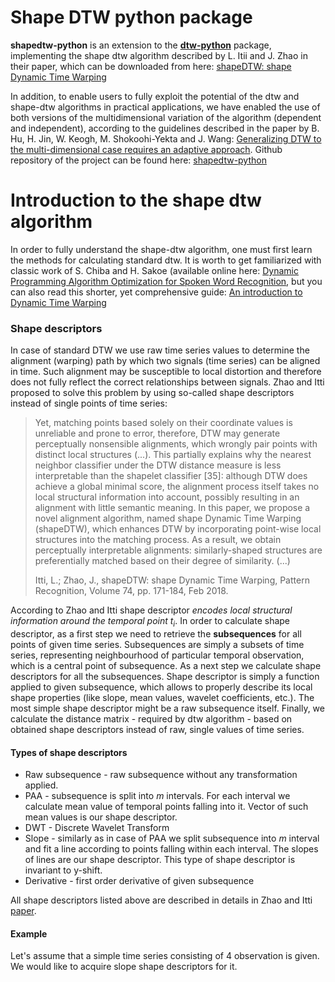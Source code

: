 # Shape DTW python package
**shapedtw-python** is an extension to the **[dtw-python](https://github.com/DynamicTimeWarping/dtw-python)** package, implementing
the shape dtw algorithm described by L. Itii and J. Zhao in their paper, which can be downloaded from here: [shapeDTW: shape Dynamic Time Warping](https://arxiv.org/pdf/1606.01601.pdf)

In addition, to enable users to fully exploit the potential of the dtw and shape-dtw algorithms in practical applications, we have enabled the use of both versions of the multidimensional 
variation of the algorithm (dependent and independent), according to the guidelines described in the paper by B. Hu, H. Jin, W. Keogh, M. Shokoohi-Yekta and J. Wang:
[Generalizing DTW to the multi-dimensional case requires an adaptive approach](https://www.ncbi.nlm.nih.gov/pmc/articles/PMC5668684/). Github repository of the project
can be found here: [shapedtw-python](https://github.com/MikolajSzafraniecUPDS/shapedtw-python)

# Introduction to the shape dtw algorithm
In order to fully understand the shape-dtw algorithm, one must first learn the methods for calculating standard dtw.
It is worth to get familiarized with classic work of S. Chiba and H. Sakoe (available online here:
[Dynamic Programming Algorithm Optimization for Spoken Word Recognition](https://www.yumpu.com/en/document/view/29791622/dynamic-programming-algorithm-optimization-for-spoken-word-), 
but you can also read this shorter, yet comprehensive guide: [An introduction to Dynamic Time Warping](https://rtavenar.github.io/blog/dtw.html)

### Shape descriptors
In case of standard DTW we use raw time series values to determine the alignment (warping) path by which two
signals (time series) can be aligned in time. Such alignment may be susceptible to local distortion and therefore
does not fully reflect the correct relationships between signals. Zhao and Itti proposed to solve this problem by 
using so-called shape descriptors instead of single points of time series:
> Yet, matching points based solely on their coordinate
values is unreliable and prone to error, therefore, DTW may
generate perceptually nonsensible alignments, which wrongly pair
points with distinct local structures (...). This partially
explains why the nearest neighbor classifier under the DTW
distance measure is less interpretable than the shapelet classifier
[35]: although DTW does achieve a global minimal score, the
alignment process itself takes no local structural information into
account, possibly resulting in an alignment with little semantic
meaning. In this paper, we propose a novel alignment algorithm,
named shape Dynamic Time Warping (shapeDTW), which enhances DTW by incorporating point-wise local structures into the
matching process. As a result, we obtain perceptually interpretable
alignments: similarly-shaped structures are preferentially matched
based on their degree of similarity. (...)
> 
> Itti, L.; Zhao, J., shapeDTW: shape Dynamic Time Warping, 
> Pattern Recognition, Volume 74, pp. 171-184, Feb 2018.

According to Zhao and Itti shape descriptor *encodes local structural information
around the temporal point t<sub>i</sub>*. In order to calculate shape descriptor,
as a first step we need to retrieve the **subsequences** for all points of given time series.
Subsequences are simply a subsets of time series, representing neighbourhood of particular
temporal observation, which is a central point of subsequence. As a next step we calculate shape
descriptors for all the subsequences. Shape descriptor is simply a function applied to given
subsequence, which allows to properly describe its local shape properties (like slope, mean
values, wavelet coefficients, etc.). The most simple shape descriptor might be a raw subsequence
itself. Finally, we calculate the distance matrix - required by dtw algorithm - based on obtained
shape descriptors instead of raw, single values of time series. 

#### Types of shape descriptors
- Raw subsequence - raw subsequence without any transformation applied. 
- PAA - subsequence is split into *m* intervals. For each interval we calculate mean value of temporal points falling into it. Vector of such mean values is our shape descriptor.
- DWT - Discrete Wavelet Transform
- Slope - similarly as in case of PAA we split subsequence into *m* interval and fit a line according to points falling within each interval. The slopes of lines are our shape descriptor. This type of shape descriptor is invariant to y-shift.
- Derivative - first order derivative of given subsequence

All shape descriptors listed above are described in details in Zhao and Itti [paper](https://arxiv.org/pdf/1606.01601.pdf).

#### Example
Let's assume that a simple time series consisting of 4 observation is given. We would like
to acquire slope shape descriptors for it.